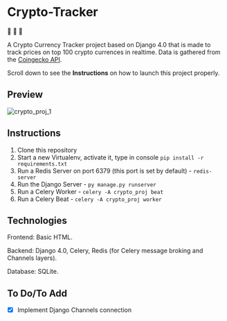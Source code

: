 # Crypto-Tracker

:money_with_wings: :money_with_wings: :money_with_wings:

A Crypto Currency Tracker project based on Django 4.0 that is made to track prices on top 100 crypto currences in realtime. Data is gathered from the [Coingecko API](https://www.coingecko.com/). 

Scroll down to see the **Instructions** on how to launch this project properly. 

## Preview 

![crypto_proj_1](https://user-images.githubusercontent.com/86254474/172397460-2806f735-013d-4188-9020-47550dac31b1.png)

## Instructions

1. Clone this repository
2. Start a new Virtualenv, activate it, type in console `pip install -r requirements.txt`
3. Run a Redis Server on port 6379 (this port is set by default) - `redis-server`
4. Run the Django Server - `py manage.py runserver`
5. Run a Celery Worker - `celery -A crypto_proj beat`
6. Run a Celery Beat - `celery -A crypto_proj worker`

## Technologies

Frontend: Basic HTML.

Backend: Django 4.0, Celery, Redis (for Celery message broking and Channels layers).

Database: SQLite.

## To Do/To Add

- [x] Implement Django Channels connection
